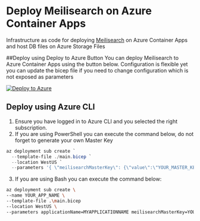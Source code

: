 # Deploy Meilisearch on Azure Container Apps
Infrastructure as code for deploying [Meilisearch](https://www.meilisearch.com/) on Azure Container Apps and host DB files on Azure Storage Files

##Deploy using Deploy to Azure Button
You can deploy Meilisearch to Azure Container Apps using the button below. Configuration is flexible yet you can update the bicep file if you need to change configuration which is not exposed as parameters

[![Deploy to Azure](https://aka.ms/deploytoazurebutton)](https://portal.azure.com/#create/Microsoft.Template/uri/https%3A%2F%2Fraw.githubusercontent.com%2Ftjoudeh%2FContainer-Apps-Meilisearch%2F46993fb85fa54df3c59c1c4fca6b8d4db5ea9268%2Fdeploy%2Fmain.json)

## Deploy using Azure CLI
1. Ensure you have logged in to Azure CLI and you selected the right subscription.
2. If you are using PowerShell you can execute the command below, do not forget to generate your own Master Key

```PowerShell
az deployment sub create `
  --template-file ./main.bicep `
  --location WestUS `
  --parameters '{ \"meilisearchMasterKey\": {\"value\":\"YOUR_MASTER_KEY\"}, \"applicationName\": {\"value\":\"YOUR_APP_NAME\"}, \"deploymentEnvironment\": {\"value\":\"dev\"}, \"location\": {\"value\":\"westus\"} }'
```

3. If you are using Bash you can execute the command below:
```bash
az deployment sub create \
--name YOUR_APP_NAME \
--template-file .\main.bicep 
--location WestUS \
--parameters applicationName=MYAPPLICATIONNAME meilisearchMasterKey=YOUR_MASTER_KEY deploymentEnvironment=dev location=westus
```







